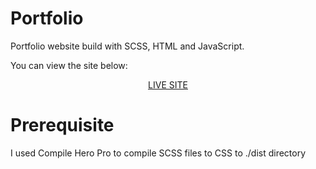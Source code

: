 # Portfolio

Portfolio website build with SCSS, HTML and JavaScript.

You can view the site below:

<p align="center"><a href="https://www.imfine.pl">LIVE SITE</a></p>

# Prerequisite

I used Compile Hero Pro to compile SCSS files to CSS to ./dist directory
